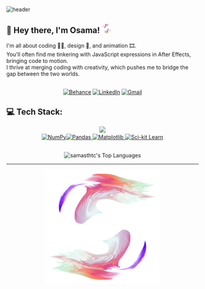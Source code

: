 ![header](https://capsule-render.vercel.app/api?type=cylinder&height=100&color=gradient&customColorList=27&text=💫%20About%20Me&reversal=false&section=header&textBg=false)

## 👋 Hey there, I'm Osama! <img src="images/logo.png" width="25"><br>

I'm all about coding 👨‍💻, design 🎨, and animation 🎞️.<br>
You'll often find me tinkering with JavaScript expressions in After Effects, bringing code to motion.<br>I thrive at merging coding with creativity, which pushes me to bridge the gap between the two worlds.

</br>

<div align="center">
  <a href="https://behance.net/samasthtc"><img src="https://img.shields.io/badge/Behance-1769ff?logo=behance&logoColor=white" alt="Behance"></a>
  <a href="https://linkedin.com/in/osama-shoora"><img src="https://img.shields.io/badge/LinkedIn-%230077B5.svg?logo=linkedin&logoColor=white" alt="LinkedIn"></a>
  <a href="mailto:osamashoora22@gmail.com"><img src="https://img.shields.io/badge/Gmail-%23D14836.svg?logo=gmail&logoColor=white" alt="Gmail"></a>
</div>

## 💻 Tech Stack:

<div align="center">

<p>
  <a href="https://skillicons.dev">
  <picture>
    <img src="https://skillicons.dev/icons?i=c,java,python,dart,flutter,androidstudio,firebase,md,js,css,html,sass,jquery,nodejs,express,spring,mysql,sqlite,github,git,notion,ae,ai,photoshop,premiere,xd,pytorch,opencv&perline=7" /></br>
    <img src="https://img.shields.io/badge/numpy-%23013243.svg?style=for-the-badge&logo=numpy&logoColor=white" alt="NumPy"><img src="https://img.shields.io/badge/pandas-%23150458.svg?style=for-the-badge&logo=pandas&logoColor=white" alt="Pandas"> 
    <img src="https://img.shields.io/badge/Matplotlib-%23ffffff.svg?style=for-the-badge&logo=Matplotlib&logoColor=black" alt="Matplotlib"> 
    <img src="https://img.shields.io/badge/scikit--learn-%23F7931E.svg?style=for-the-badge&logo=scikit-learn&logoColor=white" alt="Sci-kit Learn"> 
  </picture>
  </a>
</p>

</br>
<picture>
  <source srcset="https://github-readme-stats.vercel.app/api/top-langs/?username=samasthtc&theme=dracula&show_icons=true&hide_border=true&layout=compact&langs_count=10&text_color=ffffff&bg_color=00000000&exclude_repo=ENCS5141-Intelligent-Systems-Lab" media="(prefers-color-scheme: dark)" />
  
  <source srcset="https://github-readme-stats.vercel.app/api/top-langs/?username=samasthtc&show_icons=true&hide_border=true&layout=compact&langs_count=10&theme=dracula&bg_color=00000000&exclude_repo=ENCS5141-Intelligent-Systems-Lab" media="(prefers-color-scheme: light), (prefers-color-scheme: no-preference)" />
  
  <img src="https://github-readme-stats.vercel.app/api/top-langs/?username=samasthtc&show_icons=true&hide_border=true&layout=compact&langs_count=10&theme=dracula&exclude_repo=ENCS5141-Intelligent-Systems-Lab" alt="samasthtc's Top Languages">
</picture>
</div>

---

<div align="center">
<img src="images/logo2.png" width="300">
</div>

<!-- <img src="https://visitcount.itsvg.in/api?id=samasthtc&icon=0&color=5" width=0.1 height=0.1 style="visibility:hidden;" /> -->
